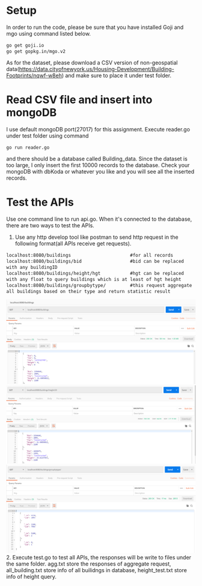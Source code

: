 # Setup 
In order to run the code, please be sure that you have installed Goji and mgo using command listed below.
```
go get goji.io
go get gopkg.in/mgo.v2
```
As for the dataset, please download a CSV version of non-geospatial data(https://data.cityofnewyork.us/Housing-Development/Building-Footprints/nqwf-w8eh) and make sure to place it under test folder.
# Read CSV file and insert into mongoDB
I use default mongoDB port(27017) for this assignment. Execute reader.go under test folder using command
```
go run reader.go
```
and there should be a database called Building_data. Since the dataset is too large, I only insert the first 10000 records to the database.
Check your mongoDB with dbKoda or whatever you like and you will see all the inserted records.
# Test the APIs
Use one command line to run api.go. When it's connected to the database, there are two ways to test the APIs.  
1. Use any http develop tool like postman to send http request in the following format(all APIs receive get requests).
```
localhost:8080/buildings                      #for all records
localhost:8080/buildings/bid                  #bid can be replaced with any buildingID
localhost:8080/buildings/height/hgt           #hgt can be replaced with any float to query buildings which is at least of hgt height
localhost:8080/buildings/groupbytype/         #this request aggregate all buildings based on their type and return statistic result
```
![image1](http://github.com/mmao95/Topos_OA/raw/master/img/1.png)  
![image2](http://github.com/mmao95/Topos_OA/raw/master/img/2.png)  
![image3](http://github.com/mmao95/Topos_OA/raw/master/img/3.png)  
2. Execute test.go to test all APIs, the responses will be write to files under the same folder. agg.txt store the responses of aggregate request, all_building.txt store info of all builidngs in database, height_test.txt store info of height query.
